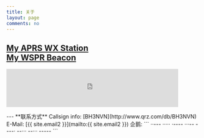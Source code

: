 ```yaml
---
title: 关于
layout: page
comments: no
---
```

[My APRS WX Station](https://aprs.fi/info/a/BH3NVN-13)    
[My WSPR Beacon](http://wsprnet.org/drupal/wsprnet/spots)    
---
<p><iframe align="top" frameborder="0" height="100" name="iframe" scrolling="yes" src="https://secure.clublog.org/stats_iframe.php?call=bh3nvn"  width="450"></iframe></p>
---
**联系方式**    
Callsign info:    
[BH3NVN](http://www.qrz.com/db/BH3NVN)  
E-Mail:  
[{{ site.email2 }}](mailto:{{ site.email2 }})  
企鹅:    
```
··--- ····· ·---- ···-- ----· --··· --··· -----
```
